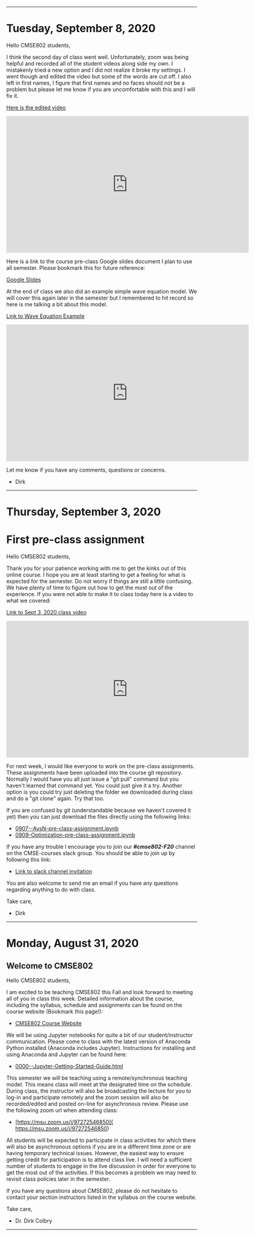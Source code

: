 ----

# Tuesday, September 8, 2020

Hello CMSE802 students,

I think the second day of class went well.  Unfortunately, zoom was being helpful and recorded all of the student videos along side my own. I mistakenly tried a new option and I did not realize it broke my settings.  I went though and edited the video but some of the words are cut off.  I also left in first names, I figure that first names and no faces should not be a problem but please let me know if you are uncomfortable with this and I will fix it.  

[Here is the edited video](https://youtu.be/Ov2YE0hhUAU)





<iframe
    width="640"
    height="360"
    src="https://www.youtube.com/embed/Ov2YE0hhUAU?cc_load_policy=True"
    frameborder="0"
    allowfullscreen
></iframe>




Here is a link to the course pre-class Google slides document I plan to use all semester. Please bookmark this for future reference:

[Google Slides](https://docs.google.com/presentation/d/1Xh4zeM47QcFWeB2gB_QNdGerItHFLerdX5x_mF00pqw/edit#slide=id.p)

At the end of class we also did an example simple wave equation model.  We will cover this again later in the semester but I remembered to hit record so here is me talking a bit about this model.

[Link to Wave Equation Example](https://youtu.be/3qig74rsz4Q)






<iframe
    width="640"
    height="360"
    src="https://www.youtube.com/embed/3qig74rsz4Q?cc_load_policy=True"
    frameborder="0"
    allowfullscreen
></iframe>




Let me know if you have any comments, questions or concerns.

- Dirk

----

# Thursday, September 3, 2020

# First pre-class assignment

Hello CMSE802 students,

Thank you for your patience working with me to get the kinks out of this online course.  I hope you are at least starting to get a feeling for what is expected for the semester.  Do not worry if things are still a little confusing. We have plenty of time to figure out how to get the most out of the experience.  If you were not able to make it to class today here is a video to what we covered:

[Link to Sept 3, 2020 class video](https://youtu.be/aO8UZJ3c_20)





<iframe
    width="640"
    height="360"
    src="https://www.youtube.com/embed/aO8UZJ3c_20?cc_load_policy=True"
    frameborder="0"
    allowfullscreen
></iframe>




For next week, I would like everyone to work on the pre-class assignments.  These assignments have been uploaded into the course git repository.  Normally I would have you all just issue a "git pull" command but you haven't learned that command yet.  You could just give it a try. Another option is you could try just deleting the folder we downloaded during class and do a "git clone" again.  Try that too.

If you are confused by git (understandable because we haven't covered it yet) then you can just download the files directly using the following links:

- [0907--AvsN-pre-class-assignment.ipynb](https://msu-cmse-courses.github.io/cmse802-f20-student/assets/notebooks/0907--AvsN-pre-class-assignment.ipynb)
- [0909-Optimization-pre-class-assignment.ipynb](https://msu-cmse-courses.github.io/cmse802-f20-student/assets/notebooks/0909-Optimization-pre-class-assignment.ipynb)

If you have any trouble I encourage you to join our _**#cmse802-F20**_ channel on the CMSE-courses slack group.  You should be able to join up by following this link:

- [Link to slack channel invitation](https://join.slack.com/t/cmse-courses/shared_invite/zt-gkqypjox-GUmdSBix~TR961dfxzYO0w)

You are also welcome to send me an email if you have any questions regarding anything to do with class.

Take care,

- Dirk

---
# Monday, August 31, 2020

## Welcome to CMSE802


Hello CMSE802 students,

I am excited to be teaching CMSE802 this Fall and look forward to meeting all of you in class this week. Detailed information about the course, including the syllabus, schedule and assignments can be found on the course website (Bookmark this page!):

- [CMSE802 Course Website](http://cmse.msu.edu/CMSE802)

We will be using Jupyter notebooks for quite a bit of our student/instructor communication. Please come to class with the latest version of Anaconda Python installed (Anaconda includes Jupyter). Instructions for installing and using Anaconda and Jupyter can be found here:

- [0000--Jupyter-Getting-Started-Guide.html](https://msu-cmse-courses.github.io/cmse802-f20-student/0000--Jupyter-Getting-Started-Guide.html)

This semester we will be teaching using a remote/synchronous teaching model. This means class will meet at the designated time on the schedule. During class, the instructor will also be broadcasting the lecture for you to log-in and participate remotely and the zoom session will also be recorded/edited and posted on-line for asynchronous review. Please use the following zoom url when attending class:

- [https://msu.zoom.us/j/97272546850]( https://msu.zoom.us/j/97272546850)

All students will be expected to participate in class activities for which there will also be asynchronous options if you are in a different time zone or are having temporary technical issues. However, the easiest way to ensure getting credit for participation is to attend class live. I will need a sufficient number of students to engage in the live discussion in order for everyone to get the most out of the activities. If this becomes a problem we may need to revisit class policies later in the semester.

If you have any questions about CMSE802, please do not hesitate to contact your section instructors listed in the syllabus on the course website. 

Take care,

- Dr. Dirk Colbry

----
